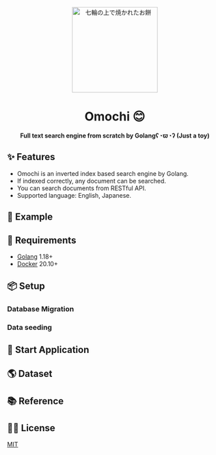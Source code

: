 <div align="center">
    <img height=200 src="https://user-images.githubusercontent.com/57289763/177349765-887dd049-f5cf-440f-9a57-e04161019759.png" alt="七輪の上で焼かれたお餅">
</div>


<h1 align="center">Omochi 😊</h1>

<p align="center"><strong>Full text search engine from scratch by Golangʕ◔ϖ◔ʔ (Just a toy)</strong></p>

## ✨ Features

- Omochi is an inverted index based search engine by Golang.
- If indexed correctly, any document can be searched.
- You can search documents from RESTful API.
- Supported language: English, Japanese.

<!-- ここに概要図 -->

## 🤩 Example

## 📍 Requirements

- [Golang](https://golang.org/) 1.18+
- [Docker](https://www.docker.com/) 20.10+

## 📦 Setup

### Database Migration



### Data seeding

## 🏇 Start Application

## 🌎 Dataset

## 📚 Reference

## 🧑‍💻 License

[MIT](https://github.com/YadaYuki/omochi/blob/yadayuki/add-readme/LICENSE)